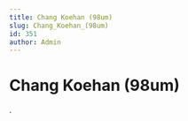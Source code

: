 ```yaml
---
title: Chang Koehan (98um)
slug: Chang_Koehan_(98um)
id: 351
author: Admin
---
```


# Chang Koehan (98um)

.
